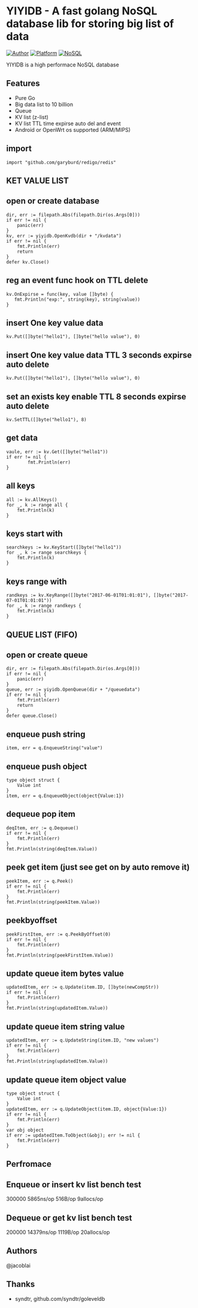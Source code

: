# YIYIDB - A fast golang NoSQL database lib for storing big list of data

[![Author](https://img.shields.io/badge/author-@jacoblai-blue.svg?style=flat)](http://www.icoolpy.com/) [![Platform](https://img.shields.io/badge/platform-Linux,%20OpenWrt,%20Android,%20Mac,%20Windows-green.svg?style=flat)](https://github.com/jacoblai/dhdb) [![NoSQL](https://img.shields.io/badge/db-NoSQL-pink.svg?tyle=flat)](https://github.com/jacoblai/dhdb)


YIYIDB is a high performace NoSQL database

## Features

* Pure Go 
* Big data list to 10 billion
* Queue 
* KV list (z-list)
* KV list TTL time expirse auto del and event
* Android or OpenWrt os supported (ARM/MIPS)

## import
```
import "github.com/garyburd/redigo/redis"
```
## KET VALUE LIST
## open or create database
```
dir, err := filepath.Abs(filepath.Dir(os.Args[0]))
if err != nil {
	panic(err)
}
kv, err := yiyidb.OpenKvdb(dir + "/kvdata")
if err != nil {
	fmt.Println(err)
	return
}
defer kv.Close()
```
## reg an event func hook on TTL delete
```
kv.OnExpirse = func(key, value []byte) {
   fmt.Println("exp:", string(key), string(value))
}
```

## insert One key value data
```
kv.Put([]byte("hello1"), []byte("hello value"), 0)
```

## insert One key value data TTL 3 seconds expirse auto delete
```
kv.Put([]byte("hello1"), []byte("hello value"), 0)
```

## set an exists key enable TTL 8 seconds expirse auto delete
```
kv.SetTTL([]byte("hello1"), 8)
```

## get data
```
vaule, err := kv.Get([]byte("hello1"))
if err != nil {
		fmt.Println(err)
}
```

## all keys
```
all := kv.AllKeys()
for _, k := range all {
	fmt.Println(k)
}
```

## keys start with 
```
searchkeys := kv.KeyStart([]byte("hello1"))
for _, k := range searchkeys {
	fmt.Println(k)
}
```

## keys range with
```
randkeys := kv.KeyRange([]byte("2017-06-01T01:01:01"), []byte("2017-07-01T01:01:01"))
for _, k := range randkeys {
	fmt.Println(k)
}
```

## QUEUE LIST (FIFO)
## open or create queue
```
dir, err := filepath.Abs(filepath.Dir(os.Args[0]))
if err != nil {
	panic(err)
}
queue, err := yiyidb.OpenQueue(dir + "/queuedata")
if err != nil {
	fmt.Println(err)
	return
}
defer queue.Close()
```

## enqueue push string
```
item, err = q.EnqueueString("value")
```

## enqueue push object
```
type object struct {
	Value int
}
item, err = q.EnqueueObject(object{Value:1})
```

## dequeue pop item
```
deqItem, err := q.Dequeue()
if err != nil {
	fmt.Println(err)
}
fmt.Println(string(deqItem.Value))
```

## peek get item (just see get on by auto remove it)
```
peekItem, err := q.Peek()
if err != nil {
	fmt.Println(err)
}
fmt.Println(string(peekItem.Value))
```

## peekbyoffset
```
peekFirstItem, err := q.PeekByOffset(0)
if err != nil {
	fmt.Println(err)
}
fmt.Println(string(peekFirstItem.Value))
```

## update queue item bytes value
```
updatedItem, err := q.Update(item.ID, []byte(newCompStr))
if err != nil {
	fmt.Println(err)
}
fmt.Println(string(updatedItem.Value))
```

## update queue item string value
```
updatedItem, err := q.UpdateString(item.ID, "new values")
if err != nil {
	fmt.Println(err)
}
fmt.Println(string(updatedItem.Value))
```

## update queue item object value
```
type object struct {
	Value int
}
updatedItem, err := q.UpdateObject(item.ID, object{Value:1})
if err != nil {
	fmt.Println(err)
}
var obj object
if err := updatedItem.ToObject(&obj); err != nil {
	fmt.Println(err)
}
```

## Perfromace 
## Enqueue or insert kv list bench test
300000	      5865ns/op	     516B/op	       9allocs/op
## Dequeue or get kv list bench test
200000	     14379ns/op	    1119B/op	      20allocs/op

## Authors

@jacoblai

## Thanks

* syndtr, github.com/syndtr/goleveldb
